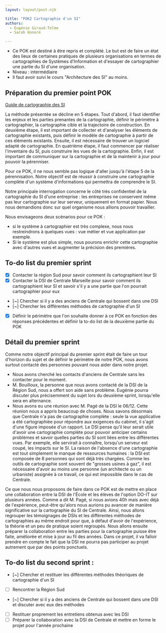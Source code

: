 ```yaml
---
layout: layout/post.njk

title: "POK2 Cartographie d'un SI"
authors:
  - Eugénie Giraud-Telme
  - Sarah Honoré

---
```

<!-- début résumé -->

- Ce POK est destiné à être repris et complété. Le but est de faire un état des lieux de certaines pratiques de plusieurs organisations en termes de cartographies de Systèmes d'Information et d'essayer de cartographier une partie du SI d'une organisation.
- Niveau : intermédiaire
- Il faut avoir suivi le cours "Architecture des SI" au moins.

<!-- fin résumé -->

## Préparation du premier point POK

[Guide de cartographie des SI](./guide-cartographie-systeme-information-anssi-pa-046.pdf)

La méthode présentée se décline en 5 étapes. Tout d'abord, il faut identifier les enjeux et les parties prenantes de la cartographie, définir le périmètre à cartographier, la cartographie cible et la trajectoire de construction. En deuxième étape, il est important de collecter et d'analyser les éléments de cartographie existants, puis définir le modèle de cartographie à partir de ces éléments existants. Ensuite, il est nécessaire de trouver un logiciel adapté de cartographie. En quatrième étape, il faut commencer par réaliser l'inventaire du SI, puis construire les vues de la cartographie. Enfin, il est important de communiquer sur la cartographie et de la maintenir à jour pour pouvoir la pérenniser.

Pour ce POK, il ne nous semble pas logique d'aller jusqu'à l'étape 5 de la pérennisation. Notre objectif est de réussir à construire une cartographie complète d'un système d'informations qui permettra de comprendre le SI.

Notre principale interrogation concerne le côté très confidentiel de la cartographie du SI d'une entreprise : les entreprises ne conservent même pas leur cartographie sur leur serveur, uniquement en format papier. Nous nous demandions donc sur quel organisme nous allions pouvoir travailler.

Nous envisageons deux scénarios pour ce POK :

- si le système à cartographier est très complexe, nous nous restreindrons à quelques vues : vue métier et vue application par exemple.
- Si le système est plus simple, nous pourons enrichir cette cartographie avec d'autres vues et augmenter la précision des premières.

## To-do list du premier sprint
- [X] Contacter la région Sud pour savoir comment ils cartographient leur SI
- [X] Contacter la DSI de Centrale Marseille pour savoir comment ils cartographient leur SI et savoir s'il y a une partie que l'on pourrait cartographier pour eux
- [~] Chercher si il y a des anciens de Centrale qui bossent dans une DSI
- [~] Chercher les différentes méthodes de cartographie d'un SI
- [X] Définir le périmètre que l'on souhaite donner à ce POK en fonction des réponses précédentes et définir la to-do list de la deuxième partie du POK

## Détail du premier sprint
Comme notre objectif principal du premier sprint était de faire un tour d'horizon du sujet et de définir le périmètre de notre POK, nous avons surtout contacté des personnes pouvant nous aider dans notre projet. 
- Nous avons cherché les contacts d'anciens de Centrale sans les contacter pour le moment. 
- M. Bouilloux, la personne que nous avons contacté de la DSI de la Région Sud, nous a offert son aide sans problème. Eugénie pourra discuter plus précisemment du sujet lors du deuxième sprint, lorsqu'elle sera en alternance. 
- Nous avons eu une réunion avec M. Pagé de la DSI le 06/12. Cette réunion nous a appris beaucoup de choses. Nous savons désormais que Centrale n'a pas de cartographie complète : seule la vue applicative a été cartographiée pour répondre aux exigences du cabinet, il s'agit d'une figure imposée d'un rapport. Le DSI pense qu'il leur serait utile d'avoir une cartographie complète pour pouvoir anticiper certains problèmes et savoir quelles parties du SI sont liées entre les différentes vues. Par exemple, elle servirait à connaître, lorsqu'un serveur est coupé, les impacts sur le SI. La raison de l'absence d'une cartographie est tout simplement le manque de ressources humaines : la DSI est composée de 8 personnes qui sont déjà très chargées. Comme les outils de cartographie sont souvent de "grosses usines à gaz", il est nécessaire d'avoir au moins une personne (un architecte ou un urbaniste) assignée à ce travail, ce qui est impossible dans le cas de Centrale.

Ce que nous nous proposons de faire dans ce POK est de mettre en place une collaboration entre la DSI de l'École et les élèves de l'option DO-IT sur plusieurs années. Comme a dit M. Pagé, si nous avions 40h mais avec déjà de l'expérience, peut-être qu'alors nous aurions pu avancer de manière significative sur la cartographie du SI de Centrale. Ainsi, nous allons regrouper les témoignages de DSIs et les différentes méthodes de cartographies au même endroit pour que, à défaut d'avoir de l'expérience, la théorie et un peu de pratique soient regroupés. Nous allons ensuite préparer la collaboration entre les parties pour la cartographie puisse être faite, améliorée et mise à jour au fil des années. Dans ce projet, il va falloir prendre en compte le fait que la DSI ne pourra pas participer au projet autrement que par des points ponctuels.

## To-do list du second sprint :
- [~] Chercher et restituer les différentes méthodes théoriques de cartographie d'un SI
- [ ] Rencontrer la Région Sud
- [~] Chercher si il y a des anciens de Centrale qui bossent dans une DSI et discuter avec eux des méthodes
- [ ] Restituer proprement les entretiens obtenus avec les DSI
- [ ] Préparer la collaboration avec la DSI de Centrale et mettre en forme le projet pour l'année prochaine